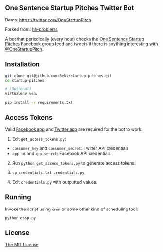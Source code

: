 ## One Sentence Startup Pitches Twitter Bot

Demo: https://twitter.com/OneStartupPitch

Forked from: [hh-problems](https://github.com/Bekt/hh-problems-bot)

A bot that periodically (every hour) checks the 
[One Sentence Startup Pitches](https://www.facebook.com/groups/1500321840185061/)
Facebook group feed and tweets if there is anything interesting with 
[@OneStartupPitch](https://twitter.com/OneStartupPitch).

## Installation

```bash
git clone git@github.com:Bekt/startup-pitches.git
cd startup-pitches

# (Optional)
virtualenv venv

pip install -r requirements.txt
```

## Access Tokens
Valid [Facebook app](https://developers.facebook.com) and
[Twitter app](https://apps.twitter.com) are required for the bot to work.

1. Edit `get_access_tokens.py`:
  - `consumer_key` and `consumer_secret`: Twitter API credentials
  - `app_id` and `app_secret`: Facebook API credentials.

2. Run `python get_access_tokens.py` to generate access tokens.

3. `cp credentials.txt credentials.py`

4. Edit `credentials.py` with outputted values.

## Running
Invoke the script using `cron` or some other kind of scheduling tool:
```
python ossp.py
```

## License
[The MIT License](http://opensource.org/licenses/MIT)

